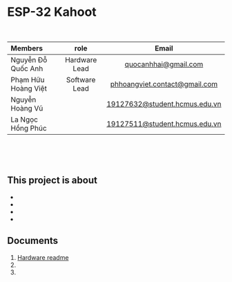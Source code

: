 # **ESP-32 Kahoot**


<p>&nbsp;</p>


| Members             |     role      |             Email             |
|:--------------------|:-------------:|:-----------------------------:|
| Nguyễn Đỗ Quốc Anh  | Hardware Lead |     quocanhhai@gmail.com      |
| Phạm Hữu Hoàng Việt | Software Lead | phhoangviet.contact@gmail.com |
| Nguyễn Hoàng Vũ     |               | 19127632@student.hcmus.edu.vn |
| La Ngọc Hồng Phúc   |               | 19127511@student.hcmus.edu.vn |

<p>&nbsp;</p>
<p>&nbsp;</p>

## <b>This project is about</b>
- 
-
-
-

## **Documents**
1. [Hardware readme](https://github.com/NguyenVux/kahoot_offline/blob/main/Hardware_test/README_AGAIN.md)
2. 
3. 
